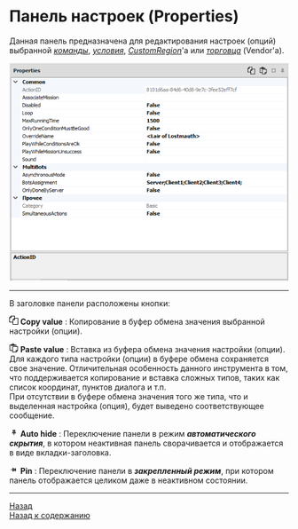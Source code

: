 # **Панель настроек (Properties)**

Данная панель предназначена для редактирования настроек (опций) выбранной [*команды*](../EntityTools-QuesterExtensions-RU.md#ref-Actions), [*условия*](../EntityTools-QuesterExtensions-RU.md#ref-Conditions), [*CustomRegion*](../../General/CustomRegionSet-RU.md)'a или [*торговца*](VendorsPanel-RU.md) (Vendor'a).

<p align="center"><img src="img/PropertiesPanel.png"></p>

---

В заголовке панели расположены кнопки:  

![CopyValue](icons/Copy.png) **Copy value** : Копирование в буфер обмена значения выбранной настройки (опции).  

![PasteValue](icons/Paste.png) **Paste value** : Вставка из буфера обмена значения настройки (опции).  
Для каждого типа настройки (опции) в буфере обмена сохраняется свое значение. Отличительная особенность данного инструмента в том, что поддерживается копирование и вставка сложных типов, таких как список координат, пунктов диалога и т.п.  
При отсутствии в буфере обмена значения того же типа, что и выделенная настройка (опция), будет выведено соответствующее сообщение.

![AutoHideConditionsPanel](icons/AutoHide.png) **Auto hide** : Переключение панели в режим ***автоматического скрытия***, в котором неактивная панель сворачивается и отображается в виде вкладки-заголовка.  

![PinConditionsPanel](icons/Pin.png) **Pin** : Переключение панели в ***закрепленный режим***, при котором панель отображается целиком даже в неактивном состоянии.

---

<a href="javascript:history.back()">Назад</a>  
[Назад к содержанию](../../index.md)